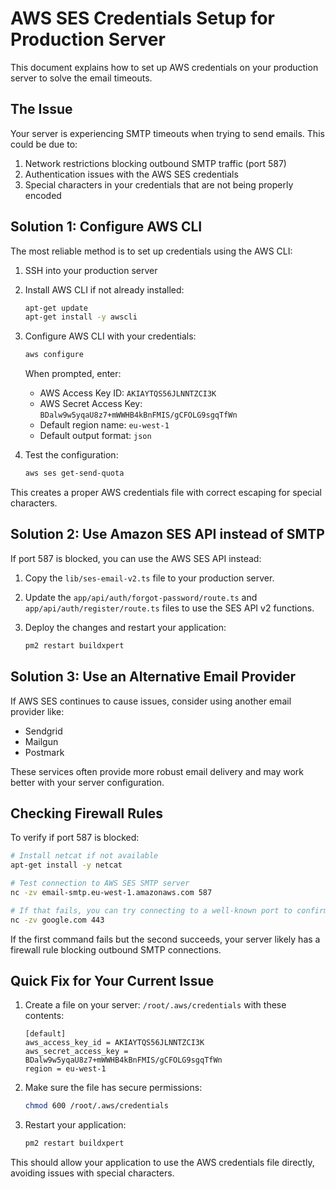 # AWS SES Credentials Setup for Production Server

This document explains how to set up AWS credentials on your production server to solve the email timeouts.

## The Issue

Your server is experiencing SMTP timeouts when trying to send emails. This could be due to:

1. Network restrictions blocking outbound SMTP traffic (port 587)
2. Authentication issues with the AWS SES credentials
3. Special characters in your credentials that are not being properly encoded

## Solution 1: Configure AWS CLI

The most reliable method is to set up credentials using the AWS CLI:

1. SSH into your production server

2. Install AWS CLI if not already installed:

   ```bash
   apt-get update
   apt-get install -y awscli
   ```

3. Configure AWS CLI with your credentials:

   ```bash
   aws configure
   ```

   When prompted, enter:

   - AWS Access Key ID: `AKIAYTQS56JLNNTZCI3K`
   - AWS Secret Access Key: `BDalw9w5yqaU8z7+mWWHB4kBnFMIS/gCFOLG9sgqTfWn`
   - Default region name: `eu-west-1`
   - Default output format: `json`

4. Test the configuration:
   ```bash
   aws ses get-send-quota
   ```

This creates a proper AWS credentials file with correct escaping for special characters.

## Solution 2: Use Amazon SES API instead of SMTP

If port 587 is blocked, you can use the AWS SES API instead:

1. Copy the `lib/ses-email-v2.ts` file to your production server.

2. Update the `app/api/auth/forgot-password/route.ts` and `app/api/auth/register/route.ts` files to use the SES API v2 functions.

3. Deploy the changes and restart your application:
   ```bash
   pm2 restart buildxpert
   ```

## Solution 3: Use an Alternative Email Provider

If AWS SES continues to cause issues, consider using another email provider like:

- Sendgrid
- Mailgun
- Postmark

These services often provide more robust email delivery and may work better with your server configuration.

## Checking Firewall Rules

To verify if port 587 is blocked:

```bash
# Install netcat if not available
apt-get install -y netcat

# Test connection to AWS SES SMTP server
nc -zv email-smtp.eu-west-1.amazonaws.com 587

# If that fails, you can try connecting to a well-known port to confirm internet connectivity
nc -zv google.com 443
```

If the first command fails but the second succeeds, your server likely has a firewall rule blocking outbound SMTP connections.

## Quick Fix for Your Current Issue

1. Create a file on your server: `/root/.aws/credentials` with these contents:

   ```
   [default]
   aws_access_key_id = AKIAYTQS56JLNNTZCI3K
   aws_secret_access_key = BDalw9w5yqaU8z7+mWWHB4kBnFMIS/gCFOLG9sgqTfWn
   region = eu-west-1
   ```

2. Make sure the file has secure permissions:

   ```bash
   chmod 600 /root/.aws/credentials
   ```

3. Restart your application:
   ```bash
   pm2 restart buildxpert
   ```

This should allow your application to use the AWS credentials file directly, avoiding issues with special characters.
